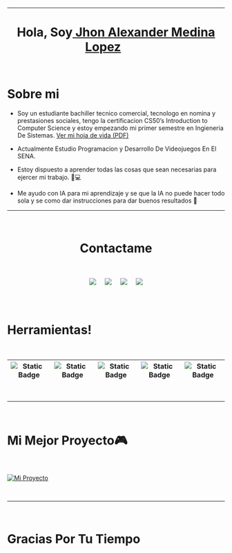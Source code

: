 <hr>
<h1 align="center">Hola, Soy<a href="https://github.com/Piquant18"> Jhon Alexander Medina Lopez<a><img width="60px"/></h1>
<Br>
<h1>Sobre mi</h1>

- Soy un estudiante bachiller tecnico comercial, tecnologo en nomina y prestasiones sociales, tengo la certificacion CS50’s Introduction to Computer Science y estoy empezando mi primer semestre en Ingieneria De Sistemas.
[Ver mi hoja de vida (PDF)](https://1drv.ms/b/c/5ee5d1672765eb36/Ee2Cvd0G-thEt306UrBE4WwB9FO1Lijvt7X2_rRBJ4n6sA?e=QKR8Zw)

- Actualmente Estudio Programacion y Desarrollo De Videojuegos En El SENA. 
- Estoy dispuesto a aprender todas las cosas que sean necesarias para ejercer mi trabajo. 🧠💻
- Me ayudo con IA para mi aprendizaje y se que la IA no puede hacer todo sola y se como dar instrucciones para dar buenos resultados 🤖
  
<hr>
<Br>
<h1 align="center">Contactame</h1>
<Br>
<p align="center">
<a href="https://www.linkedin.com/in/jhon-medina-99a457351/" target="blank"><img align="center" src="https://img.shields.io/badge/Jhon%20Medina-blue?style=for-the-badge&logo=linkedin" /></a> &nbsp;&nbsp;&nbsp;  <a href="https://mail.google.com/mail/?view=cm&fs=1&to=jhonmedina0320@gmail.com" target="blank"><img align="center" src="https://img.shields.io/badge/jhonmedina0320%40gmail.com-red?style=for-the-badge&logo=gmail&logoColor=white" /></a>    &nbsp;&nbsp;&nbsp;       <a href="https://wa.me/573189276920?text=Hola%2C%20Jhon" target="blank"><img align="center" src="https://img.shields.io/badge/Whatsapp-green?style=for-the-badge&logo=whatsapp&logoColor=white" /></a>    &nbsp;&nbsp;&nbsp;       <a href="https://github.com/Piquant18" target="blank"><img align="center" src="https://img.shields.io/badge/Piquant18-blue?style=for-the-badge&logo=github" /></a>
</p>
  
<Br>

<Br>
<h1>Herramientas!</h1>
<Br>
 
|![Static Badge](https://img.shields.io/badge/Python-blue?style=for-the-badge&logo=Python&logoColor=yellow)|![Static Badge](https://img.shields.io/badge/C-blue?style=for-the-badge&logo=C&logoColor=white)|![Static Badge](https://img.shields.io/badge/HTML-red?style=for-the-badge&logo=HTML&logoColor=white)|![Static Badge](https://img.shields.io/badge/css-blue?style=for-the-badge&logo=css)|![Static Badge](https://img.shields.io/badge/SQL-orange?style=for-the-badge&logo=sql&logoColor=white)|
|---|---|---|---|---|

  
<Br>
<hr>
<Br>
<h1>Mi Mejor Proyecto🎮</h1>
<Br>
  
[![Mi Proyecto](https://github-readme-stats.vercel.app/api/pin/?username=Piquant18&repo=Mi-Proyecto-CS50-Pagina-Web)](https://github.com/Piquant18/Mi-Proyecto-CS50-Pagina-Web)

<Br>
<hr>

<Br>
<h1>Gracias Por Tu Tiempo</h1>
<Br>
